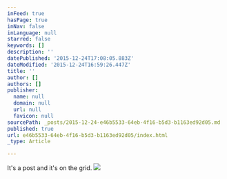 ```yaml
---
inFeed: true
hasPage: true
inNav: false
inLanguage: null
starred: false
keywords: []
description: ''
datePublished: '2015-12-24T17:08:05.883Z'
dateModified: '2015-12-24T16:59:26.447Z'
title: ''
author: []
authors: []
publisher:
  name: null
  domain: null
  url: null
  favicon: null
sourcePath: _posts/2015-12-24-e46b5533-64eb-4f16-b5d3-b1163ed92d05.md
published: true
url: e46b5533-64eb-4f16-b5d3-b1163ed92d05/index.html
_type: Article

---
```

It's a post and it's on the grid.
![](https://the-grid-user-content.s3-us-west-2.amazonaws.com/de7d5077-179f-45e8-9ce2-704c2375100e.png)